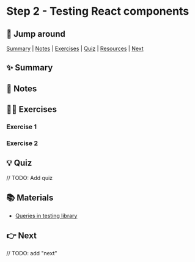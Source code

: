 # Step 2 - Testing React components




## 🐇 Jump around

[Summary](#-summary) | [Notes](#-notes) | [Exercises](#-exercises) | [Quiz](#-quiz) | [Resources](#-materials) | [Next](#-next)


## ✨ Summary




## 📝 Notes


## 👩‍💻 Exercises



### Exercise 1


### Exercise 2


## 💡 Quiz

// TODO: Add quiz

## 📚 Materials

- [Queries in testing library](https://testing-library.com/docs/queries/about/)

## 👉 Next

// TODO: add "next"